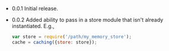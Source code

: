 - 0.0.1
  Initial release.

- 0.0.2
  Added ability to pass in a store module that isn't already instantiated.
  E.g.,
  ```javascript
  var store = require('/path/my_memory_store');
  cache = caching({store: store});
  ```
